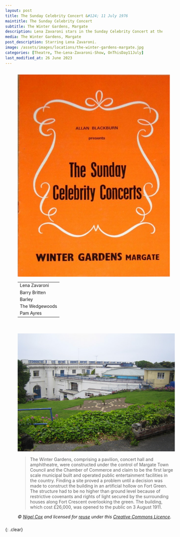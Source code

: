 ```yaml
---
layout: post
title: The Sunday Celebrity Concert &#124; 11 July 1976
maintitle: The Sunday Celebrity Concert
subtitle: The Winter Gardens, Margate
description: Lena Zavaroni stars in the Sunday Celebrity Concert at the The Winter Gardens, Margate
media: The Winter Gardens, Margate
post_description: Starring Lena Zavaroni.
image: /assets/images/locations/the-winter-gardens-margate.jpg
categories: [Theatre, The-Lena-Zavaroni-Show, OnThisDay11July]
last_modified_at: 26 June 2023
---
```


<figure class="fig1">
<a href="/assets/images/theatres/1976-07-11-the-sunday-celebrity-concert.png"><img src="/assets/images/theatres/1976-07-11-the-sunday-celebrity-concert.png" class="full-width zoom-in"/></a>
<figcaption>
<table>
<tr><td>Lena Zavaroni</td></tr>
<tr><td>Barry Britten</td></tr>
<tr><td>Barley</td></tr>
<tr><td>The Wedgewoods</td></tr>
<tr><td>Pam Ayres</td></tr>
</table>
</figcaption>
</figure>

<figure class="fig2">
<a href="https://www.geograph.org.uk/photo/460492"><img src="/assets/images/locations/the-winter-gardens-margate.jpg" class="full-width zoom-in"/></a>
<figcaption>
<blockquote>
<p>The Winter Gardens, comprising a pavilion, concert hall and amphitheatre, were constructed under the control of Margate Town Council and the Chamber of Commerce and claim to be the first large scale municipal built and operated public entertainment facilities in the country. Finding a site proved a problem until a decision was made to construct the building in an artificial hollow on Fort Green. The structure had to be no higher than ground level because of restrictive covenants and rights of light secured by the surrounding houses along Fort Crescent overlooking the green. The building, which cost £26,000, was opened to the public on 3 August 1911.</p></blockquote>
<cite>&#169; <a href="https://www.geograph.org.uk/profile/2798">Nigel Cox</a> and licensed for <a href="https://www.geograph.org.uk/reuse.php?id=460492">reuse</a> under this <a href="http://creativecommons.org/licenses/by-sa/2.0/">Creative Commons Licence</a>.</cite>
</figcaption>
</figure>

<br />{: .clear}

<style>
.fig1 {float:left; width:49%;}

.fig2 {float:right; width:49%;}

.fig3 {float:right; width:100%;}

figcaption {float:left; width:100%;}

@media screen and (orientation:portrait) {
.fig1 {float:left; width:100%;}
.fig2 {float:left; width:100%;}
figcaption {float:left; width:100%; margin-bottom: 10px;}
}
</style>
